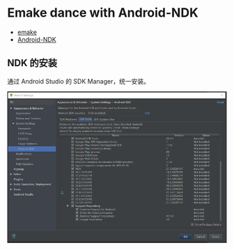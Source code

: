 # Emake dance with Android-NDK

 * [emake][1]
 * [Android-NDK][2]

## NDK 的安装

通过 Android Studio 的 SDK Manager，统一安装。

![](images/2020_09_02_emake_dance_with_android_ndk/sdk_manager.png)


[1]:https://github.com/skywind3000/emake
[2]:https://developer.android.com/ndk

